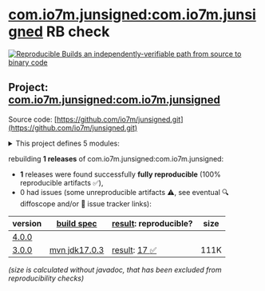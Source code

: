 [com.io7m.junsigned:com.io7m.junsigned](https://central.sonatype.com/artifact/com.io7m.junsigned/com.io7m.junsigned/versions) RB check
=======

[![Reproducible Builds](https://reproducible-builds.org/images/logos/rb.svg) an independently-verifiable path from source to binary code](https://reproducible-builds.org/)

## Project: [com.io7m.junsigned:com.io7m.junsigned](https://central.sonatype.com/artifact/com.io7m.junsigned/com.io7m.junsigned/versions)

Source code: [https://github.com/io7m/junsigned.git](https://github.com/io7m/junsigned.git)

<details><summary>This project defines 5 modules:</summary>

* [com.io7m.junsigned:com.io7m.junsigned](https://central.sonatype.com/artifact/com.io7m.junsigned/com.io7m.junsigned/3.0.0)
* [com.io7m.junsigned:com.io7m.junsigned.core](https://central.sonatype.com/artifact/com.io7m.junsigned/com.io7m.junsigned.core/3.0.0)
* [com.io7m.junsigned:com.io7m.junsigned.documentation](https://central.sonatype.com/artifact/com.io7m.junsigned/com.io7m.junsigned.documentation/3.0.0)
* [com.io7m.junsigned:com.io7m.junsigned.ranges](https://central.sonatype.com/artifact/com.io7m.junsigned/com.io7m.junsigned.ranges/3.0.0)
* [com.io7m.junsigned:com.io7m.junsigned.tests](https://central.sonatype.com/artifact/com.io7m.junsigned/com.io7m.junsigned.tests/3.0.0)
</details>

rebuilding **1 releases** of com.io7m.junsigned:com.io7m.junsigned:
- **1** releases were found successfully **fully reproducible** (100% reproducible artifacts :white_check_mark:),
- 0 had issues (some unreproducible artifacts :warning:, see eventual :mag: diffoscope and/or :memo: issue tracker links):

| version | [build spec](/BUILDSPEC.md) | [result](https://reproducible-builds.org/docs/jvm/): reproducible? | size |
| -- | --------- | ------ | -- |
| [4.0.0](https://central.sonatype.com/artifact/com.io7m.junsigned/com.io7m.junsigned/4.0.0/pom) | | | |
| [3.0.0](https://central.sonatype.com/artifact/com.io7m.junsigned/com.io7m.junsigned/3.0.0/pom) | [mvn jdk17.0.3](com.io7m.junsigned-3.0.0.buildspec) | [result](com.io7m.junsigned-3.0.0.buildinfo): [17 :white_check_mark: ](com.io7m.junsigned-3.0.0.buildcompare) | 111K |

<i>(size is calculated without javadoc, that has been excluded from reproducibility checks)</i>
